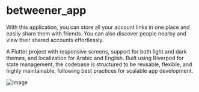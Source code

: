# betweener_app

With this application, you can store all your account links in one place and easily share them with friends. You can also discover people nearby and view their shared accounts effortlessly.

A Flutter project with responsive screens, support for both light and dark themes, and localization for Arabic and English. Built using Riverpod for state management, the codebase is structured to be reusable, flexible, and highly maintainable, following best practices for scalable app development.



![Image](https://github.com/user-attachments/assets/ce4fabff-a6f0-4051-93bc-c40892938282)


